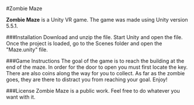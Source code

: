 #Zombie Maze

**Zombie Maze** is a Unity VR game. The game was made using Unity version 5.5.1.

###Installation
Download and unzip the file. Start Unity and open the file. Once the project is loaded, go to the Scenes folder 
and open the "Maze.unity" file.

###Game Instructions
The goal of the game is to reach the building at the end of the maze. In order for the door to open you must first
locate the key. There are also coins along the way for you to collect. As far as the zombie goes, they are there
to distract you from reaching your goal. Enjoy!

###License
Zombie Maze is a public work. Feel free to do whatever you want with it.